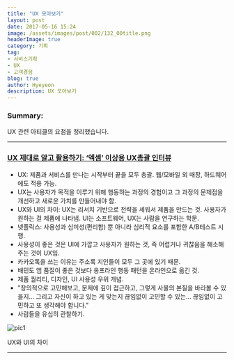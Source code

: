 ```yaml
---
title: "UX 모아보기"
layout: post
date: 2017-05-16 15:24
image: /assets/images/post/002/132_00title.png
headerImage: true
category: 기획
tag:
- 서비스기획
- UX
- 고객경험
blog: true
author: Hyeyeon
description: UX 모아보기
---
```


### Summary:

UX 관련 아티클의 요점을 정리했습니다.

---

### [UX 제대로 알고 활용하기: ‘엑셈’ 이상용 UX총괄 인터뷰](http://ppss.kr/archives/113881)

* UX: 제품과 서비스를 만나는 시작부터 끝을 모두 총괄. 웹/모바일 외 매장, 하드웨어에도 적용 가능.
* UX는 사용자가 목적을 이루기 위해 행동하는 과정의 경험이고 그 과정의 문제점을 개선하고 새로운 가치를 만들어내야 함.
* UX와 UI의 차이: UX는 리서치 기반으로 전략을 세워서 제품을 만드는 것. 사용자가 원하는 걸 제품에 나타냄. UI는 소프트웨어, UX는 사람을 연구하는 학문.
* 넷플릭스: 사용성과 심미성(편리함) 뿐 아니라 심리적 요소를 포함한 A/B테스트 시행.
* 사용성이 좋은 것은 UI에 가깝고 사용자가 원하는 것, 즉 어렵거나 귀찮음을 해소해주는 것이 UX임.
* 카카오톡을 쓰는 이유는 주소록 지인들이 모두 그 곳에 있기 때문.
* 배민도 앱 품질이 좋은 것보다 옹프라인 행동 패턴을 온라인으로 옮긴 것.
* 제품 퀄리티, 디자인, UI 사용성 우위 개념.
* "창의적으로 고민해보고, 문제에 깊이 접근하고, 그렇게 사물의 본질을 바라볼 수 있을지… 그리고 자신이 하고 있는 게 맞는지 끊임없이 고민할 수 있는… 끊임없이 고민하고 또 생각해야 합니다."
* 사람들을 유심히 관찰하기.

![pic1](http://ppss.kr/wp-content/uploads/2017/05/5-14.jpg)
<figcaption class="caption">UX와 UI의 차이</figcaption>

---
